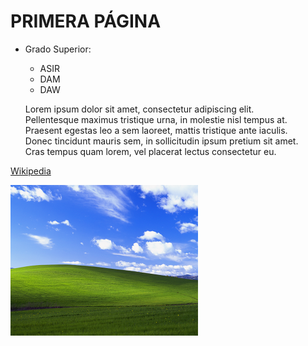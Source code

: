 # PRIMERA PÁGINA



+ Grado Superior:
  + ASIR
  + DAM
  + DAW
  

  Lorem ipsum dolor sit amet, consectetur adipiscing elit. <br>
Pellentesque maximus tristique urna, in molestie nisl tempus at. <br>
Praesent egestas leo a sem laoreet, mattis tristique ante iaculis. <br>
Donec tincidunt mauris sem, in sollicitudin ipsum pretium sit amet. <br> 
Cras tempus quam lorem, vel placerat lectus consectetur eu.


[Wikipedia](https://es.wikipedia.org/wiki/Wikipedia:Portada)




![Bliss Windows XP](./../img/7DB70411_164D_4C4A_9DB5_94753B8B5187.png)